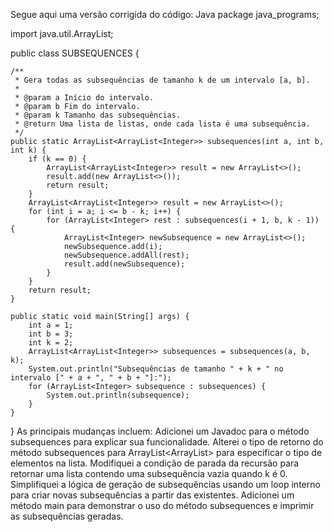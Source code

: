 Segue aqui uma versão corrigida do código:
Java
package java_programs;

import java.util.ArrayList;

public class SUBSEQUENCES {

    /**
     * Gera todas as subsequências de tamanho k de um intervalo [a, b].
     *
     * @param a Início do intervalo.
     * @param b Fim do intervalo.
     * @param k Tamanho das subsequências.
     * @return Uma lista de listas, onde cada lista é uma subsequência.
     */
    public static ArrayList<ArrayList<Integer>> subsequences(int a, int b, int k) {
        if (k == 0) {
            ArrayList<ArrayList<Integer>> result = new ArrayList<>();
            result.add(new ArrayList<>());
            return result;
        }
        ArrayList<ArrayList<Integer>> result = new ArrayList<>();
        for (int i = a; i <= b - k; i++) {
            for (ArrayList<Integer> rest : subsequences(i + 1, b, k - 1)) {
                ArrayList<Integer> newSubsequence = new ArrayList<>();
                newSubsequence.add(i);
                newSubsequence.addAll(rest);
                result.add(newSubsequence);
            }
        }
        return result;
    }

    public static void main(String[] args) {
        int a = 1;
        int b = 3;
        int k = 2;
        ArrayList<ArrayList<Integer>> subsequences = subsequences(a, b, k);
        System.out.println("Subsequências de tamanho " + k + " no intervalo [" + a + ", " + b + "]:");
        for (ArrayList<Integer> subsequence : subsequences) {
            System.out.println(subsequence);
        }
    }
}
As principais mudanças incluem:
Adicionei um Javadoc para o método subsequences para explicar sua funcionalidade.
Alterei o tipo de retorno do método subsequences para ArrayList<ArrayList<Integer>> para especificar o tipo de elementos na lista.
Modifiquei a condição de parada da recursão para retornar uma lista contendo uma subsequência vazia quando k é 0.
Simplifiquei a lógica de geração de subsequências usando um loop interno para criar novas subsequências a partir das existentes.
Adicionei um método main para demonstrar o uso do método subsequences e imprimir as subsequências geradas.
